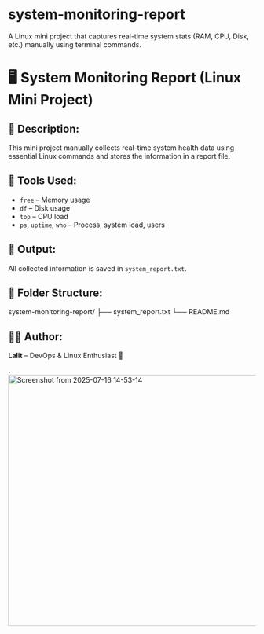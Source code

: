 # system-monitoring-report
A Linux mini project that captures real-time system stats (RAM, CPU, Disk, etc.) manually using terminal commands.

# 🖥️ System Monitoring Report (Linux Mini Project)

## 📌 Description:
This mini project manually collects real-time system health data using essential Linux commands and stores the information in a report file.

## 🔧 Tools Used:
- `free` – Memory usage
- `df` – Disk usage
- `top` – CPU load
- `ps`, `uptime`, `who` – Process, system load, users

## 📄 Output:
All collected information is saved in `system_report.txt`.

## 📁 Folder Structure:

system-monitoring-report/
├── system_report.txt
└── README.md


## 🙋‍♂️ Author:
**Lalit** – DevOps & Linux Enthusiast 🐧


.
<img width="877" height="512" alt="Screenshot from 2025-07-16 14-53-14" src="https://github.com/user-attachments/assets/44fa6a85-fcbb-4790-9764-fc85ea40f0e8" />
